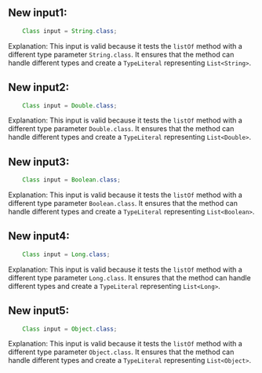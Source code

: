 ## New input1:
```java
    Class input = String.class;
```
Explanation: This input is valid because it tests the `listOf` method with a different type parameter `String.class`. It ensures that the method can handle different types and create a `TypeLiteral` representing `List<String>`.

## New input2:
```java
    Class input = Double.class;
```
Explanation: This input is valid because it tests the `listOf` method with a different type parameter `Double.class`. It ensures that the method can handle different types and create a `TypeLiteral` representing `List<Double>`.

## New input3:
```java
    Class input = Boolean.class;
```
Explanation: This input is valid because it tests the `listOf` method with a different type parameter `Boolean.class`. It ensures that the method can handle different types and create a `TypeLiteral` representing `List<Boolean>`.

## New input4:
```java
    Class input = Long.class;
```
Explanation: This input is valid because it tests the `listOf` method with a different type parameter `Long.class`. It ensures that the method can handle different types and create a `TypeLiteral` representing `List<Long>`.

## New input5:
```java
    Class input = Object.class;
```
Explanation: This input is valid because it tests the `listOf` method with a different type parameter `Object.class`. It ensures that the method can handle different types and create a `TypeLiteral` representing `List<Object>`.